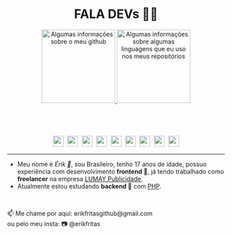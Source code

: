 <!--
**erikfritas/erikfritas** is a ✨ _special_ ✨ repository because its `README.md` (this file) appears on your GitHub profile.

Here are some ideas to get you started:

- 🔭 I’m currently working on ...
- 🌱 I’m currently learning ...
- 👯 I’m looking to collaborate on ...
- 🤔 I’m looking for help with ...
- 💬 Ask me about ...
- 📫 How to reach me: ...
- 😄 Pronouns: ...
- ⚡ Fun fact: ...
-->

<header style="width: 100%;">
  <h1>FALA DEVs 🍟✨</h1>
  <section style="width: 100%;">
    <a width="100%" style="margin: auto;" href="https://lumaypublicidade.com/#contato">
      <img height="170vw" alt="Algumas informações sobre o meu github" src="https://github-readme-stats.vercel.app/api?username=erikfritas&show_icons=true&theme=ocean_dark&include_all_commits=true&count_private=true"/>
      <img height="170vw" alt="Algumas informações sobre algumas linguagens que eu uso nos meus repositórios" src="https://github-readme-stats.vercel.app/api/top-langs/?username=erikfritas&layout=compact&langs_count=7&bg_color=5,511,115&text_color=CCF&title_color=FCF"/>
    </a>
  </section>
</header>
<br>
<section align="center">
  <kbd align="left" padding="20em">
    <img width="25px" src="https://cdn.jsdelivr.net/gh/devicons/devicon/icons/html5/html5-original.svg" /> 
    <img width="25px" src="https://cdn.jsdelivr.net/gh/devicons/devicon/icons/sass/sass-original.svg" /> 
    <img width="25px" src="https://cdn.jsdelivr.net/gh/devicons/devicon/icons/javascript/javascript-original.svg" /> 
    <img width="25px" src="https://cdn.jsdelivr.net/gh/devicons/devicon/icons/php/php-original.svg" /> 
    <img width="25px" src="https://cdn.jsdelivr.net/gh/devicons/devicon/icons/typescript/typescript-original.svg" />
  </kbd>
  <kbd align="right">
    <img width="25px" src="https://cdn.jsdelivr.net/gh/devicons/devicon/icons/nodejs/nodejs-original.svg" /> 
    <img width="25px" src="https://cdn.jsdelivr.net/gh/devicons/devicon/icons/mysql/mysql-plain.svg" /> 
    <img width="25px" src="https://cdn.jsdelivr.net/gh/devicons/devicon/icons/python/python-original.svg" /> 
    <img width="25px" src="https://cdn.jsdelivr.net/gh/devicons/devicon/icons/ruby/ruby-original.svg" />
  </kbd>
</section>
<hr>
<article>
  <ul>
    <li>Meu nome é <i>Érik 🍟</i>, sou Brasileiro, tenho 17 anos de idade, possuo experiência com desenvolvimento <strong>frontend 🔭</strong>, já tendo trabalhado como <strong>freelancer</strong> na empresa <a href="https://lumaypublicidade.com/">LUMAY Publicidade</a>.</li>
    <li>Atualmente estou estudando <strong>backend 🌱</strong> com <a href="https://www.php.net/">PHP</a>.</li>
  </ul>
</article>
<br>
<footer>
  <p>
    📫 Me chame por aqui: erikfritasgithub@gmail.com <br>
    ou pelo meu insta: 📷 @erikfritas
  </p>
</footer>

